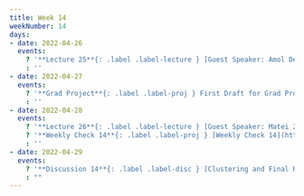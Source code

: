 ```yaml
---
title: Week 14
weekNumber: 14
days:
- date: 2022-04-26
  events:
    ? '**Lecture 25**{: .label .label-lecture } [Guest Speaker: Amol Deshpande - Data Regulations](lecture/lec25)'
    : ''
- date: 2022-04-27
  events:
    ? '**Grad Project**{: .label .label-proj } First Draft for Grad Project Due'
    : ''
- date: 2022-04-28
  events:
    ? '**Lecture 26**{: .label .label-lecture } [Guest Speaker: Matei Zaharia - Parallel Data Analytics; Conclusion](lecture/lec26)'
    ? '**Weekly Check 14**{: .label .label-proj } [Weekly Check 14](https://forms.gle/kRELgezKVWG65TDg6) (due <del>May 2</del> May 5)'
    : ''
- date: 2022-04-29
  events:
    ? '**Discussion 14**{: .label .label-disc } [Clustering and Final Review](https://drive.google.com/file/d/19XU_URQxkPEqYtArHhg5sw4xM31WC8GY/view?usp=sharing) ([solutions](https://drive.google.com/file/d/1LRedPXWUOAre7zxV5bMBK5biWj3oqwfE/view?usp=sharing))'
    : ""
---
```

